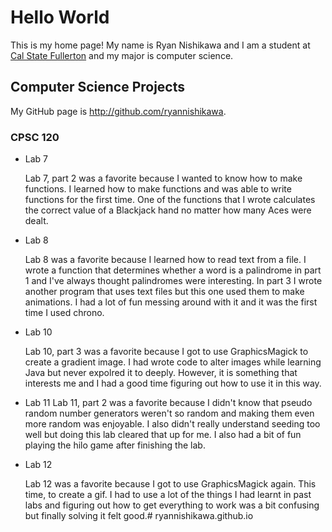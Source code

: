 # Hello World

This is my home page! My name is Ryan Nishikawa and I am a student at [Cal State Fullerton](http://www.fullerton.edu/) and my major is computer science.

## Computer Science Projects

My GitHub page is http://github.com/ryannishikawa.

### CPSC 120

* Lab 7

    Lab 7, part 2 was a favorite because I wanted to know how to make functions. I learned how to make functions and was able to write functions for the first time. One of the functions that I wrote calculates the correct value of a Blackjack hand no matter how many Aces were dealt.

* Lab 8

    Lab 8 was a favorite because I learned how to read text from a file. I wrote a function that determines whether a word is a palindrome in part 1 and I've always thought palindromes were interesting. In part 3 I wrote another program that uses text files but this one used them to make animations. I had a lot of fun messing around with it and it was the first time I used chrono.

* Lab 10

    Lab 10, part 3 was a favorite because I got to use GraphicsMagick to create a gradient image. I had wrote code to alter images while learning Java but never expolred it to deeply. However, it is something that interests me and I had a good time figuring out how to use it in this way. 

* Lab 11
    Lab 11, part 2 was a favorite because I didn't know that pseudo random number generators weren't so random and making them even more random was enjoyable. I also didn't really understand seeding too well but doing this lab cleared that up for me. I also had a bit of fun playing the hilo game after finishing the lab.

* Lab 12

    Lab 12 was a favorite because I got to use GraphicsMagick again. This time, to create a gif. I had to use a lot of the things I had learnt in past labs and figuring out how to get everything to work was a bit confusing but finally solving it felt good.# ryannishikawa.github.io
